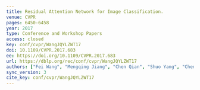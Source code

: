 ```yaml
---
title: Residual Attention Network for Image Classification.
venue: CVPR
pages: 6450-6458
year: 2017
type: Conference and Workshop Papers
access: closed
key: conf/cvpr/WangJQYLZWT17
doi: 10.1109/CVPR.2017.683
ee: https://doi.org/10.1109/CVPR.2017.683
url: https://dblp.org/rec/conf/cvpr/WangJQYLZWT17
authors: ["Fei Wang", "Mengqing Jiang", "Chen Qian", "Shuo Yang", "Cheng Li", "Honggang Zhang", "Xiaogang Wang", "Xiaoou Tang"]
sync_version: 3
cite_key: conf/cvpr/WangJQYLZWT17
---
```

